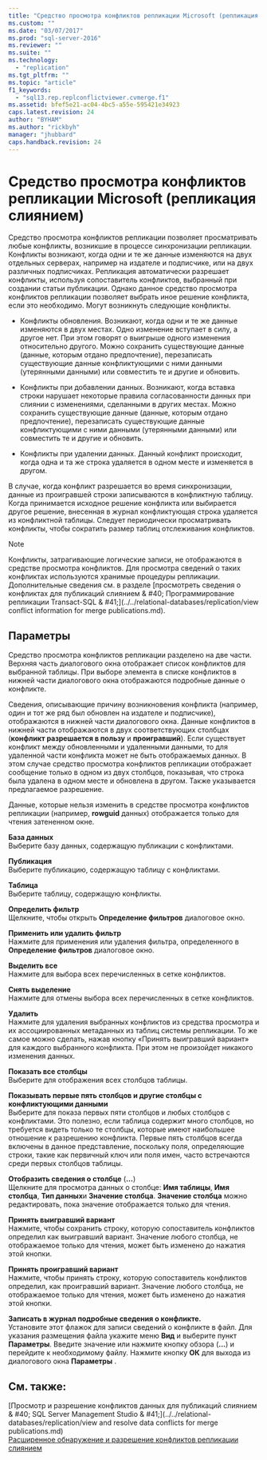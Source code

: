 ```yaml
---
title: "Средство просмотра конфликтов репликации Microsoft (репликация слиянием) | Microsoft Docs"
ms.custom: ""
ms.date: "03/07/2017"
ms.prod: "sql-server-2016"
ms.reviewer: ""
ms.suite: ""
ms.technology: 
  - "replication"
ms.tgt_pltfrm: ""
ms.topic: "article"
f1_keywords: 
  - "sql13.rep.replconflictviewer.cvmerge.f1"
ms.assetid: bfef5e21-ac04-4bc5-a55e-595421e34923
caps.latest.revision: 24
author: "BYHAM"
ms.author: "rickbyh"
manager: "jhubbard"
caps.handback.revision: 24
---
```

# Средство просмотра конфликтов репликации Microsoft (репликация слиянием)
  Средство просмотра конфликтов репликации позволяет просматривать любые конфликты, возникшие в процессе синхронизации репликации. Конфликты возникают, когда одни и те же данные изменяются на двух отдельных серверах, например на издателе и подписчике, или на двух различных подписчиках. Репликация автоматически разрешает конфликты, используя сопоставитель конфликтов, выбранный при создании статьи публикации. Однако данное средство просмотра конфликтов репликации позволяет выбрать иное решение конфликта, если это необходимо. Могут возникнуть следующие конфликты.  
  
-   Конфликты обновления. Возникают, когда одни и те же данные изменяются в двух местах. Одно изменение вступает в силу, а другое нет. При этом говорят о выигрыше одного изменения относительно другого. Можно сохранить существующие данные (данные, которым отдано предпочтение), перезаписать существующие данные конфликтующими с ними данными (утерянными данными) или совместить те и другие и обновить.  
  
-   Конфликты при добавлении данных. Возникают, когда вставка строки нарушает некоторые правила согласованности данных при слиянии с изменениями, сделанными в других местах. Можно сохранить существующие данные (данные, которым отдано предпочтение), перезаписать существующие данные конфликтующими с ними данными (утерянными данными) или совместить те и другие и обновить.  
  
-   Конфликты при удалении данных. Данный конфликт происходит, когда одна и та же строка удаляется в одном месте и изменяется в другом.  
  
 В случае, когда конфликт разрешается во время синхронизации, данные из проигравшей строки записываются в конфликтную таблицу. Когда принимается исходное решение конфликта или выбирается другое решение, внесенная в журнал конфликтующая строка удаляется из конфликтной таблицы. Следует периодически просматривать конфликты, чтобы сократить размер таблиц отслеживания конфликтов.  
  
> [!NOTE]  
>  Конфликты, затрагивающие логические записи, не отображаются в средстве просмотра конфликтов. Для просмотра сведений о таких конфликтах используются хранимые процедуры репликации. Дополнительные сведения см. в разделе [просмотреть сведения о конфликтах для публикаций слиянием & #40; Программирование репликации Transact-SQL & #41;](../../relational-databases/replication/view conflict information for merge publications.md).  
  
## Параметры  
 Средство просмотра конфликтов репликации разделено на две части. Верхняя часть диалогового окна отображает список конфликтов для выбранной таблицы. При выборе элемента в списке конфликтов в нижней части диалогового окна отображаются подробные данные о конфликте.  
  
 Сведения, описывающие причину возникновения конфликта (например, один и тот же ряд был обновлен на издателе и подписчике), отображаются в нижней части диалогового окна. Данные конфликтов в нижней части отображаются в двух соответствующих столбцах (**конфликт разрешается в пользу** и **проигравший**). Если существует конфликт между обновленными и удаленными данными, то для удаленной части конфликта может не быть отображаемых данных. В этом случае средство просмотра конфликтов репликации отображает сообщение только в одном из двух столбцов, показывая, что строка была удалена в одном месте и обновлена в другом. Также указывается предлагаемое разрешение.  
  
 Данные, которые нельзя изменить в средстве просмотра конфликтов репликации (например, **rowguid** данных) отображается только для чтения затененном окне.  
  
 **База данных**  
 Выберите базу данных, содержащую публикации с конфликтами.  
  
 **Публикация**  
 Выберите публикацию, содержащую таблицу с конфликтами.  
  
 **Таблица**  
 Выберите таблицу, содержащую конфликты.  
  
 **Определить фильтр**  
 Щелкните, чтобы открыть **Определение фильтров** диалоговое окно.  
  
 **Применить или удалить фильтр**  
 Нажмите для применения или удаления фильтра, определенного в **Определение фильтров** диалоговое окно.  
  
 **Выделить все**  
 Нажмите для выбора всех перечисленных в сетке конфликтов.  
  
 **Снять выделение**  
 Нажмите для отмены выбора всех перечисленных в сетке конфликтов.  
  
 **Удалить**  
 Нажмите для удаления выбранных конфликтов из средства просмотра и их ассоциированных метаданных из таблиц системы репликации. То же самое можно сделать, нажав кнопку «Принять выигравший вариант» для каждого выбранного конфликта. При этом не произойдет никакого изменения данных.  
  
 **Показать все столбцы**  
 Выберите для отображения всех столбцов таблицы.  
  
 **Показывать первые пять столбцов и другие столбцы с конфликтующими данными**  
 Выберите для показа первых пяти столбцов и любых столбцов с конфликтами. Это полезно, если таблица содержит много столбцов, но требуется видеть только те столбцы, которые имеют наибольшее отношение к разрешению конфликта. Первые пять столбцов всегда включены в данное представление, поскольку поля, определяющие строки, такие как первичный ключ или поля имен, часто встречаются среди первых столбцов таблицы.  
  
 **Отобразить сведения о столбце** (**...**)  
 Щелкните для просмотра данных о столбце: **Имя таблицы**, **Имя столбца**, **Тип данных**и **Значение столбца**. **Значение столбца** можно редактировать, пока значение отображается только для чтения.  
  
 **Принять выигравший вариант**  
 Нажмите, чтобы сохранить строку, которую сопоставитель конфликтов определил как выигравший вариант. Значение любого столбца, не отображаемое только для чтения, может быть изменено до нажатия этой кнопки.  
  
 **Принять проигравший вариант**  
 Нажмите, чтобы принять строку, которую сопоставитель конфликтов определил, как проигравший вариант. Значение любого столбца, не отображаемое только для чтения, может быть изменено до нажатия этой кнопки.  
  
 **Записать в журнал подробные сведения о конфликте.**  
 Установите этот флажок для записи сведений о конфликте в файл. Для указания размещения файла укажите меню **Вид** и выберите пункт **Параметры**. Введите значение или нажмите кнопку обзора (**...**) и перейдите к необходимому файлу. Нажмите кнопку **ОК** для выхода из диалогового окна **Параметры** .  
  
## См. также:  
 [Просмотр и разрешение конфликтов данных для публикаций слиянием & #40; SQL Server Management Studio & #41;](../../relational-databases/replication/view and resolve data conflicts for merge publications.md)   
 [Расширенное обнаружение и разрешение конфликтов репликации слиянием](../../relational-databases/replication/merge/advanced-merge-replication-conflict-detection-and-resolution.md)  
  
  